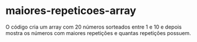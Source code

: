 # maiores-repeticoes-array

O código cria um array com 20 números sorteados entre 1 e 10 e depois mostra os números com maiores repetições e quantas repetições possuem.
